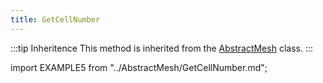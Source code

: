 ```yaml
---
title: GetCellNumber
---
```


:::tip Inheritence
This method is inherited from the [AbstractMesh](../AbstractMesh/AbstractMesh_.md) class.
:::

import EXAMPLE5 from "../AbstractMesh/GetCellNumber.md";

<EXAMPLE5 />
